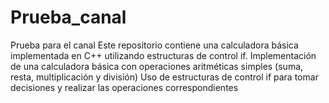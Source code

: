 # Prueba_canal
Prueba para el canal 
Este repositorio contiene una calculadora básica implementada en C++ utilizando estructuras de control if.
Implementación de una calculadora básica con operaciones aritméticas simples (suma, resta, multiplicación y división)
Uso de estructuras de control if para tomar decisiones y realizar las operaciones correspondientes
